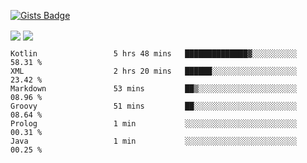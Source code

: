 

[![Gists Badge](https://badges.pufler.dev/gists/esabook)](https://gist.github.com/mine) 
<p>
<img align="center" src="https://github-readme-stats.anuraghazra1.vercel.app/api/top-langs/?username=esabook&layout=compact&theme=merko&count_private=true&langs_count=20"/>
<img align="center" src="https://github-readme-stats.anuraghazra1.vercel.app/api?username=esabook&show_icons=true&include_all_commits=true&theme=merko&count_private=true&custom_title=Github stats"/>
</p>
<!--START_SECTION:waka-->

```text
Kotlin                 5 hrs 48 mins   ██████████████▓░░░░░░░░░░   58.31 %
XML                    2 hrs 20 mins   ██████░░░░░░░░░░░░░░░░░░░   23.42 %
Markdown               53 mins         ██▒░░░░░░░░░░░░░░░░░░░░░░   08.96 %
Groovy                 51 mins         ██░░░░░░░░░░░░░░░░░░░░░░░   08.64 %
Prolog                 1 min           ░░░░░░░░░░░░░░░░░░░░░░░░░   00.31 %
Java                   1 min           ░░░░░░░░░░░░░░░░░░░░░░░░░   00.25 %
```

<!--END_SECTION:waka-->




<!--
**esabook/esabook** is a ✨ _special_ ✨ repository because its `README.md` (this file) appears on your GitHub profile.

Here are some ideas to get you started:

- 🔭 I’m currently working on ...
- 🌱 I’m currently learning ...
- 👯 I’m looking to collaborate on ...
- 🤔 I’m looking for help with ...
- 💬 Ask me about ...
- 📫 How to reach me: ...
- 😄 Pronouns: ...
- ⚡ Fun fact: ...
-->
